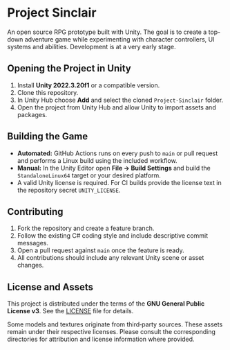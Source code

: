 # Project Sinclair
An open source RPG prototype built with Unity. The goal is to create a top-down adventure game while experimenting with character controllers, UI systems and abilities. Development is at a very early stage.

## Opening the Project in Unity
1. Install **Unity 2022.3.20f1** or a compatible version.
2. Clone this repository.
3. In Unity Hub choose **Add** and select the cloned `Project-Sinclair` folder.
4. Open the project from Unity Hub and allow Unity to import assets and packages.

## Building the Game
- **Automated:** GitHub Actions runs on every push to `main` or pull request and performs a Linux build using the included workflow.
- **Manual:** In the Unity Editor open **File → Build Settings** and build the `StandaloneLinux64` target or your desired platform.
- A valid Unity license is required. For CI builds provide the license text in the repository secret `UNITY_LICENSE`.

## Contributing
1. Fork the repository and create a feature branch.
2. Follow the existing C# coding style and include descriptive commit messages.
3. Open a pull request against `main` once the feature is ready.
4. All contributions should include any relevant Unity scene or asset changes.

## License and Assets
This project is distributed under the terms of the **GNU General Public License v3**. See the [LICENSE](LICENSE) file for details.

Some models and textures originate from third‑party sources. These assets remain under their respective licenses. Please consult the corresponding directories for attribution and license information where provided.
